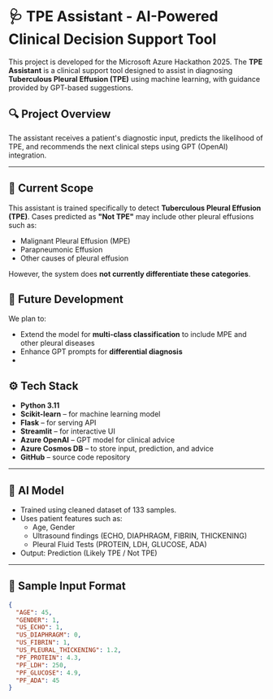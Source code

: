 # 🩺 TPE Assistant - AI-Powered Clinical Decision Support Tool

This project is developed for the Microsoft Azure Hackathon 2025. The **TPE Assistant** is a clinical support tool designed to assist in diagnosing **Tuberculous Pleural Effusion (TPE)** using machine learning, with guidance provided by GPT-based suggestions.

## 🔍 Project Overview

The assistant receives a patient's diagnostic input, predicts the likelihood of TPE, and recommends the next clinical steps using GPT (OpenAI) integration.

---

## 🔬 Current Scope

This assistant is trained specifically to detect **Tuberculous Pleural Effusion (TPE)**. Cases predicted as **"Not TPE"** may include other pleural effusions such as:

- Malignant Pleural Effusion (MPE)
- Parapneumonic Effusion
- Other causes of pleural effusion

However, the system does **not currently differentiate these categories**.

## 🚀 Future Development

We plan to:
- Extend the model for **multi-class classification** to include MPE and other pleural diseases
- Enhance GPT prompts for **differential diagnosis**
- 

## ⚙️ Tech Stack

- **Python 3.11**
- **Scikit-learn** – for machine learning model
- **Flask** – for serving API
- **Streamlit** – for interactive UI
- **Azure OpenAI** – GPT model for clinical advice
- **Azure Cosmos DB** – to store input, prediction, and advice
- **GitHub** – source code repository

---

## 🧠 AI Model

- Trained using cleaned dataset of 133 samples.
- Uses patient features such as:
  - Age, Gender
  - Ultrasound findings (ECHO, DIAPHRAGM, FIBRIN, THICKENING)
  - Pleural Fluid Tests (PROTEIN, LDH, GLUCOSE, ADA)
- Output: Prediction (Likely TPE / Not TPE)

---

## 🧪 Sample Input Format

```json
{
  "AGE": 45,
  "GENDER": 1,
  "US_ECHO": 1,
  "US_DIAPHRAGM": 0,
  "US_FIBRIN": 1,
  "US_PLEURAL_THICKENING": 1.2,
  "PF_PROTEIN": 4.3,
  "PF_LDH": 250,
  "PF_GLUCOSE": 4.9,
  "PF_ADA": 45
}
